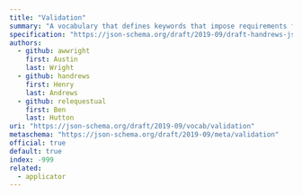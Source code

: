 ```yaml
---
title: "Validation"
summary: "A vocabulary that defines keywords that impose requirements for successful validation of an instance."
specification: "https://json-schema.org/draft/2019-09/draft-handrews-json-schema-validation-02#rfc.section.6"
authors:
  - github: awwright
    first: Austin
    last: Wright
  - github: handrews
    first: Henry
    last: Andrews
  - github: relequestual
    first: Ben
    last: Hutton
uri: "https://json-schema.org/draft/2019-09/vocab/validation"
metaschema: "https://json-schema.org/draft/2019-09/meta/validation"
official: true
default: true
index: -999
related:
  - applicator
---
```

